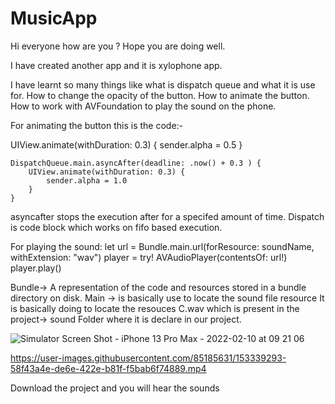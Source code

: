 # MusicApp

Hi everyone how are you ?
Hope you are doing well.

I have created another app and it is xylophone app. 

I have learnt so many things like what is dispatch queue and what it is use for. How to change the opacity of the button. How to animate the button.
How to work with AVFoundation to play the sound on the phone.

For animating the button this is the code:-

 UIView.animate(withDuration: 0.3) {
        sender.alpha = 0.5
    }

    DispatchQueue.main.asyncAfter(deadline: .now() + 0.3 ) {
        UIView.animate(withDuration: 0.3) {
            sender.alpha = 1.0
        }
    }
    
asyncafter stops the execution after for a specifed amount of time.
Dispatch is code block which works on fifo based execution.
    
    
    
 For playing the sound:
  let url = Bundle.main.url(forResource: soundName, withExtension: "wav")
  player = try! AVAudioPlayer(contentsOf: url!)
  player.play()
    
Bundle→ A representation of the code and resources stored in a bundle directory on disk.
Main → is basically use to locate the sound file resource
It is basically doing to locate the resouces C.wav which is present in the project→ sound Folder where it is declare in our project.

![Simulator Screen Shot - iPhone 13 Pro Max - 2022-02-10 at 09 21 06](https://user-images.githubusercontent.com/85185631/153339269-cd78d723-fa23-42cc-9149-1a4272b7e850.png)




https://user-images.githubusercontent.com/85185631/153339293-58f43a4e-de6e-422e-b81f-f5bab6f74889.mp4

Download the project and you will hear the sounds
